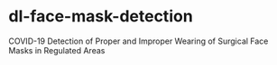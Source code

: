 # dl-face-mask-detection
COVID-19 Detection of Proper and Improper Wearing of Surgical Face Masks in Regulated Areas
